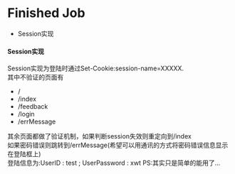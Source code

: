 Finished Job
=============
- Session实现










#### Session实现
Session实现为登陆时通过Set-Cookie:session-name=XXXXX.  
其中不验证的页面有
- /
- /index
- /feedback
- /login
- /errMessage  

其余页面都做了验证机制，如果判断session失效则重定向到/index  
如果密码错误则跳转到/errMessage(希望可以用通讯的方式将密码错误信息显示在登陆框上)  
登陆信息为:UserID : test ; UserPassword : xwt
PS:其实只是简单的能用了...
